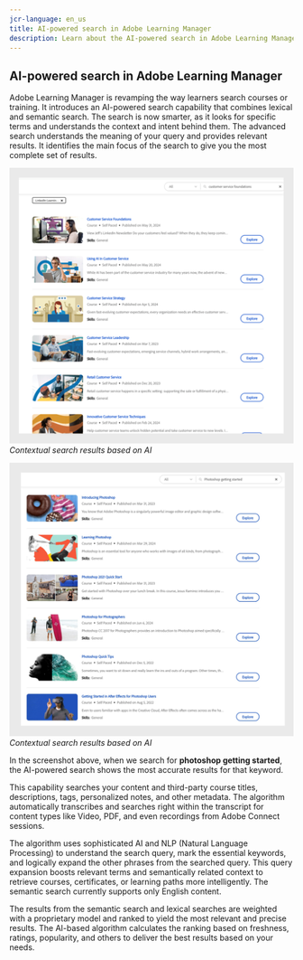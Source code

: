 ```yaml
---
jcr-language: en_us
title: AI-powered search in Adobe Learning Manager
description: Learn about the AI-powered search in Adobe Learning Manager
---
```

## AI-powered search in Adobe Learning Manager 

Adobe Learning Manager is revamping the way learners search courses or training. It introduces an AI-powered search capability that combines lexical and semantic search. The search is now smarter, as it looks for specific terms and understands the context and intent behind them. The advanced search understands the meaning of your query and provides relevant results. It identifies the main focus of the search to give you the most complete set of results.

![](assets/search-1.png) 
_Contextual search results based on AI_

![](assets/search-2.png)
_Contextual search results based on AI_

In the screenshot above, when we search for **photoshop getting started**, the AI-powered search shows the most accurate results for that keyword.

This capability searches your content and third-party course titles, descriptions, tags, personalized notes, and other metadata. The algorithm automatically transcribes and searches right within the transcript for content types like Video, PDF, and even recordings from Adobe Connect sessions. 

The algorithm uses sophisticated AI and NLP (Natural Language Processing) to understand the search query, mark the essential keywords, and logically expand the other phrases from the searched query. This query expansion boosts relevant terms and semantically related context to retrieve courses, certificates, or learning paths more intelligently. The semantic search currently supports only English content.   

The results from the semantic search and lexical searches are weighted with a proprietary model and ranked to yield the most relevant and precise results. The AI-based algorithm calculates the ranking based on freshness, ratings, popularity, and others to deliver the best results based on your needs. 
